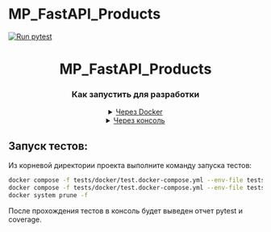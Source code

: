 # MP_FastAPI_Products

[![Run pytest](https://github.com/Salfa-marketplace/MP_FastAPI_Products/actions/workflows/test.yml/badge.svg)](https://github.com/Salfa-marketplace/MP_FastAPI_Products/actions/workflows/test.yml)


<div align="center">
  <h1>MP_FastAPI_Products</h1>
</div>
<h3 align="center">Как запустить для разработки</h3>
<details>
  <p align="center"><summary align="center"><ins>Через Docker</ins></summary></p>
  <ul>
    <li align="center">
      <p>1. Установить poetry <code>pip install poetry</code>.</p>
    </li>
    <li align="center">
      <p>2. Создать и активировать виртуальную оболочку <code>poetry shell</code>.</p>
    </li>
    <li align="center">
      <p>3. Установить зависимости <code>poetry install</code>.</p>
    </li>
    <li align="center">4. Создать и заполнить файл <code>.env</code> в
      <b>корневой папке</b> по шаблону 
        <a href="https://github.com/salfa-ru/MP_FastAPI_Products/blob/develop/.env.sample"><code>.env.example</code></a>.
    </li>
    <li align="center">
      <p>5. Если имеется утилита <code>Make</code>, в <b>корне проекта</b> выполнить команду <code>make service-init-dev</code>,</p>
      <p>иначе</p>
      <p>выполнить команды:</p>
<p>

```bash
docker compose -f docker-compose-dev.yml down --volumes
docker compose -f docker-compose-dev.yml up -d
poetry run python prestart.py
poetry run alembic upgrade head
poetry run python populate_db/populate_db.py
poetry run uvicorn app.main:app --reload --host=0.0.0.0 --port=5051
```

</p>
<p><b>Итог выполнения команд</b></p>
  <p>Соберутся контейнеры с <code>postgreSQL</code>, <code>Redis</code> и <code>RabbitMQ</code>, создаcтся <b>схема</b>, выполнятся <b>миграции</b>, <b>БД</b> заполнится <code>moke-данными</code>,</p>
  <p>и сервер будет доступен по адрессу <code>http://127.0.0.1:5051/</code>.</p>
    </li>
    <li align="center">
      <p><b>Примечание</b></p>
      <p>В дальнейшем запускать проект через команду <code>make service-start-dev</code>.</p>
      <p>или</p>
<p>
          
```bash
docker compose -f docker-compose-dev.yml up -d
poetry run uvicorn app.main:app --reload --host=0.0.0.0 --port=5051
```

</p>
    </li>
  </ul>
</details>

<details>
  <p align="center"><summary align="center"><ins>Через консоль</ins></summary></p>
  <ul>
    <li align="center">1. Создать и заполнить файл <code>.env</code> в
      <b>корневой папке</b> по шаблону 
        <a href="https://github.com/salfa-ru/MP_FastAPI_Products/blob/develop/.env.sample"><code>.env.example</code></a>.
    </li>
    <li align="center">
      <p>2. Создать БД в <code>postgreSQL</code>.</p>
    </li>
    <li align="center">
      <p>3. Подключить <code>RabbitMQ</code> и <code>Redis</code>.</p>
    </li>
    <li align="center">
      <p>4. Установить poetry <code>pip install poetry</code>.</p>
    </li>
    <li align="center">
      <p>5. Создать и активировать виртуальную оболочку <code>poetry shell</code>.</p>
    </li>
    <li align="center">
      <p>6. Установить зависимости <code>poetry install</code>.</p>
    </li>
    </li>
        <li align="center">
      <p>7. Создать схему в БД <code>poetry run python prestart.py</code>.</p>
    </li>
    <li align="center">
      <p>8. Выполнить миграцию БД <code>poetry run alembic upgrade head</code>.</p>
    </li>
        <li align="center">
      <p>9. Заполнить БД тестовыми данными <code>poetry run python populate_db/populate_db.py</code><code>poetry run python populate_db/moke_data_db.py</code>.</p>
    </li>
    </li>
        <li align="center">
      <p>10. Запустить сервер <code>poetry run uvicorn app.main:app --reload --host=0.0.0.0 --port=5051</code>.</p>
    </li>
    <li align="center">
      <p>11. Сервер будет доступен по адрессу: <code>http://127.0.0.1:5051/</code>.</p>
    </li>
  </ul>
</details>

## Запуск тестов:
Из корневой директории проекта выполните команду запуска тестов:
```bash
docker compose -f tests/docker/test.docker-compose.yml --env-file tests/.env up --build --abort-on-container-exit && \
docker compose -f tests/docker/test.docker-compose.yml --env-file tests/.env down -v && \
docker system prune -f
```
После прохождения тестов в консоль будет выведен отчет pytest и coverage.
